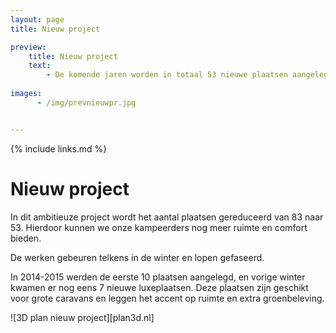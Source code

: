 ```yaml
---
layout: page
title: Nieuw project

preview:
    title: Nieuw project
    text: 
        - De komende jaren worden in totaal 53 nieuwe plaatsen aangelegd. We zetten in op ruime en luxueuze plaatsen met maximaal comfort.
        
images:
      - /img/prevnieuwpr.jpg


---
```


{% include links.md %}

# Nieuw project

In dit ambitieuze project wordt het aantal plaatsen gereduceerd van 83 naar 53. Hierdoor kunnen we onze kampeerders nog meer ruimte en comfort bieden.

De werken gebeuren telkens in de winter en lopen gefaseerd. 

In 2014-2015 werden de eerste 10 plaatsen aangelegd, en vorige winter kwamen er nog eens 7 nieuwe luxeplaatsen. Deze plaatsen zijn geschikt voor grote caravans en leggen het accent op ruimte en extra groenbeleving. 


![3D plan nieuw project][plan3d.nl]